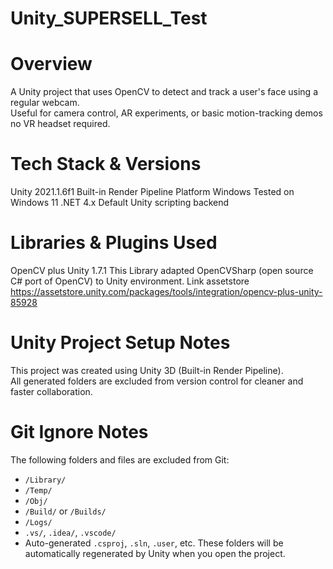 # Unity_SUPERSELL_Test

# Overview
A Unity project that uses OpenCV to detect and track a user's face using a regular webcam.  
Useful for camera control, AR experiments, or basic motion-tracking demos no VR headset required.

# Tech Stack & Versions

Unity 2021.1.6f1 Built-in Render Pipeline
Platform Windows Tested on Windows 11
.NET 4.x Default Unity scripting backend

# Libraries & Plugins Used

OpenCV plus Unity 1.7.1 This Library adapted OpenCVSharp (open source C# port of OpenCV) to Unity environment.
Link assetstore https://assetstore.unity.com/packages/tools/integration/opencv-plus-unity-85928

# Unity Project Setup Notes

This project was created using Unity 3D (Built-in Render Pipeline).  
All generated folders are excluded from version control for cleaner and faster collaboration.

# Git Ignore Notes
The following folders and files are excluded from Git:
- `/Library/`
- `/Temp/`
- `/Obj/`
- `/Build/` or `/Builds/`
- `/Logs/`
- `.vs/`, `.idea/`, `.vscode/`
- Auto-generated `.csproj`, `.sln`, `.user`, etc.
These folders will be automatically regenerated by Unity when you open the project.